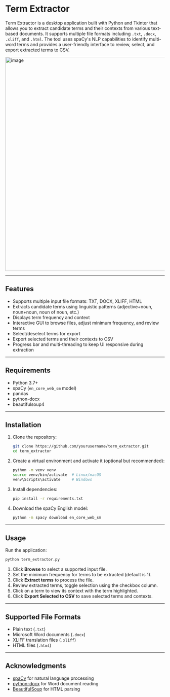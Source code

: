 # Term Extractor

Term Extractor is a desktop application built with Python and Tkinter that allows you to extract candidate terms and their contexts from various text-based documents. It supports multiple file formats including `.txt`, `.docx`, `.xliff`, and `.html`. The tool uses spaCy's NLP capabilities to identify multi-word terms and provides a user-friendly interface to review, select, and export extracted terms to CSV.

<img width="894" height="675" alt="image" src="https://github.com/user-attachments/assets/afb5cd3a-7ad6-4a55-b2ed-328b92fe4983" />


---

## Features

* Supports multiple input file formats: TXT, DOCX, XLIFF, HTML
* Extracts candidate terms using linguistic patterns (adjective+noun, noun+noun, noun of noun, etc.)
* Displays term frequency and context
* Interactive GUI to browse files, adjust minimum frequency, and review terms
* Select/deselect terms for export
* Export selected terms and their contexts to CSV
* Progress bar and multi-threading to keep UI responsive during extraction

---

## Requirements

* Python 3.7+
* spaCy (`en_core_web_sm` model)
* pandas
* python-docx
* beautifulsoup4

---

## Installation

1. Clone the repository:

   ```bash
   git clone https://github.com/yourusername/term_extractor.git
   cd term_extractor
   ```

2. Create a virtual environment and activate it (optional but recommended):

   ```bash
   python -m venv venv
   source venv/bin/activate  # Linux/macOS
   venv\Scripts\activate     # Windows
   ```

3. Install dependencies:

   ```bash
   pip install -r requirements.txt
   ```

4. Download the spaCy English model:

   ```bash
   python -m spacy download en_core_web_sm
   ```

---

## Usage

Run the application:

```bash
python term_extractor.py
```

1. Click **Browse** to select a supported input file.
2. Set the minimum frequency for terms to be extracted (default is 1).
3. Click **Extract terms** to process the file.
4. Review extracted terms, toggle selection using the checkbox column.
5. Click on a term to view its context with the term highlighted.
6. Click **Export Selected to CSV** to save selected terms and contexts.

---

## Supported File Formats

* Plain text (`.txt`)
* Microsoft Word documents (`.docx`)
* XLIFF translation files (`.xliff`)
* HTML files (`.html`)

---

## Acknowledgments

* [spaCy](https://spacy.io/) for natural language processing
* [python-docx](https://python-docx.readthedocs.io/en/latest/) for Word document reading
* [BeautifulSoup](https://www.crummy.com/software/BeautifulSoup/) for HTML parsing
